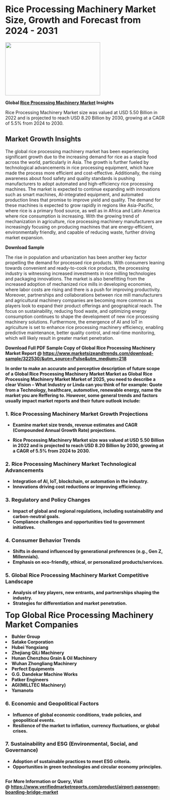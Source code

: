 <H1>Rice Processing Machinery Market Size, Growth and Forecast from 2024 - 2031</H1><img class="aligncenter size-medium wp-image-584254" src="https://thirdeyenews.in/wp-content/uploads/2024/09/Global-Market-Research-300x168.jpeg" alt="" width="300" height="168" /><p><strong>Global&nbsp;<a href="https://www.marketsizeandtrends.com/download-sample/322530/&amp;utm_source=Pulse&amp;utm_medium=218">Rice Processing Machinery Market</a> Insights</strong></p><p>Rice Processing Machinery Market size was valued at USD 5.50 Billion in 2022 and is projected to reach USD 8.20 Billion by 2030, growing at a CAGR of 5.5% from 2024 to 2030.</p><p><h2>Market Growth Insights</h2> <p>The global rice processing machinery market has been experiencing significant growth due to the increasing demand for rice as a staple food across the world, particularly in Asia. The growth is further fueled by technological advancements in rice processing equipment, which have made the process more efficient and cost-effective. Additionally, the rising awareness about food safety and quality standards is pushing manufacturers to adopt automated and high-efficiency rice processing machines. The market is expected to continue expanding with innovations such as smart machines, AI-integrated equipment, and automated production lines that promise to improve yield and quality. The demand for these machines is expected to grow rapidly in regions like Asia-Pacific, where rice is a primary food source, as well as in Africa and Latin America where rice consumption is increasing. With the growing trend of mechanization in agriculture, rice processing machinery manufacturers are increasingly focusing on producing machines that are energy-efficient, environmentally friendly, and capable of reducing waste, further driving market expansion.</p> <p><strong>Download Sample</strong></p> <p>The rise in population and urbanization has been another key factor propelling the demand for processed rice products. With consumers leaning towards convenient and ready-to-cook rice products, the processing industry is witnessing increased investments in rice milling technologies and packaging innovations. The market is also benefitting from the increased adoption of mechanized rice mills in developing economies, where labor costs are rising and there is a push for improving productivity. Moreover, partnerships and collaborations between rice mill manufacturers and agricultural machinery companies are becoming more common as players look to expand their product offerings and geographical reach. The focus on sustainability, reducing food waste, and optimizing energy consumption continues to shape the development of new rice processing machinery solutions. Furthermore, the emergence of AI and IoT in agriculture is set to enhance rice processing machinery efficiency, enabling predictive maintenance, better quality control, and real-time monitoring, which will likely result in greater market penetration. <p><strong></p><p><span class=""><strong>Download Full PDF Sample Copy of Global Rice Processing Machinery Market Report</strong> @ <a href="https://www.marketsizeandtrends.com/download-sample/322530/&amp;utm_source=Pulse&amp;utm_medium=218" target="_blank">https://www.marketsizeandtrends.com/download-sample/322530/&amp;utm_source=Pulse&amp;utm_medium=218</a></span></p><p>In order to make an accurate and perceptive description of future scope of a Global&nbsp;Rice Processing Machinery Market Market as Global&nbsp;Rice Processing Machinery Market Market of 2025, you need to describe a clear Vision &ndash; What Industry or Linda can you think of for example: Quote from a Technology, healthcare, automotive, renewable energy, name the market you are Reffering to. However, some general trends and factors usually impact market reports and their future outlook include:</p><h3>1.&nbsp;<strong>Rice Processing Machinery Market Growth Projections</strong></h3><ul><li>Examine market size trends, revenue estimates and CAGR (Compounded Annual Growth Rate) projections.</li><li><p>Rice Processing Machinery Market size was valued at USD 5.50 Billion in 2022 and is projected to reach USD 8.20 Billion by 2030, growing at a CAGR of 5.5% from 2024 to 2030.</p></li></ul><h3>2.&nbsp;<strong>Rice Processing Machinery Market Technological Advancements</strong></h3><ul><li>Integration of AI, IoT, blockchain, or automation in the industry.</li><li>Innovations driving cost reductions or improving efficiency.</li></ul><h3>3.&nbsp;<strong>Regulatory and Policy Changes</strong></h3><ul><li>Impact of global and regional regulations, including sustainability and carbon-neutral goals.</li><li>Compliance challenges and opportunities tied to government initiatives.</li></ul><h3>4.&nbsp;<strong>Consumer Behavior Trends</strong></h3><ul><li>Shifts in demand influenced by generational preferences (e.g., Gen Z, Millennials).</li><li>Emphasis on eco-friendly, ethical, or personalized products/services.</li></ul><h3>5.&nbsp;<strong>Global Rice Processing Machinery Market Competitive Landscape</strong></h3><ul><li>Analysis of key players, new entrants, and partnerships shaping the industry.</li><li>Strategies for differentiation and market penetration.</li></ul><p data-pm-slice="1 1 []"><span style="color: inherit; font-family: inherit; font-size: 25px;">Top Global Rice Processing Machinery Market Companies</span></p><div class="" data-test-id=""><p><li>Buhler Group</li><li> Satake Corporation</li><li> Hubei Yongxiang</li><li> Zhejiang QiLi Machinery</li><li> Hunan Chenzhou Grain & Oil Machinery</li><li> Wuhan Zhongliang Machinery</li><li> Perfect Equipments</li><li> G.G. Dandekar Machine Works</li><li> Patker Engineers</li><li> AGI(MILLTEC Machinery)</li><li> Yamanoto</li></p></div><h3>6.&nbsp;<strong>Economic and Geopolitical Factors</strong></h3><ul><li>Influence of global economic conditions, trade policies, and geopolitical events.</li><li>Resilience of the market to inflation, currency fluctuations, or global crises.</li></ul><h3>7.&nbsp;<strong>Sustainability and ESG (Environmental, Social, and Governance)</strong></h3><ul><li>Adoption of sustainable practices to meet ESG criteria.</li><li>Opportunities in green technologies and circular economy principles.</li></ul><h2><strong style="font-size: 14px;">For More Information or Query, Visit @&nbsp;</strong><a style="background-color: #ffffff; font-size: 14px;" href="https://www.marketsizeandtrends.com/report/rice-processing-machinery-market/" target="_blank">https://www.verifiedmarketreports.com/product/airport-passenger-boarding-bridge-market</a></h2>
